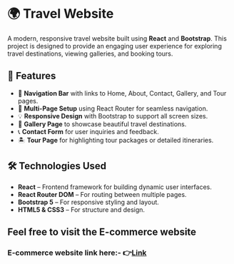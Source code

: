 # 🌍 Travel Website

A modern, responsive travel website built using **React** and **Bootstrap**. This project is designed to provide an engaging user experience for exploring travel destinations, viewing galleries, and booking tours.

## 🚀 Features

- 🧭 **Navigation Bar** with links to Home, About, Contact, Gallery, and Tour pages.
- 📄 **Multi-Page Setup** using React Router for seamless navigation.
- 💡 **Responsive Design** with Bootstrap to support all screen sizes.
- 🎨 **Gallery Page** to showcase beautiful travel destinations.
- 📞 **Contact Form** for user inquiries and feedback.
- 🏝️ **Tour Page** for highlighting tour packages or detailed itineraries.

## 🛠️ Technologies Used

- **React** – Frontend framework for building dynamic user interfaces.
- **React Router DOM** – For routing between multiple pages.
- **Bootstrap 5** – For responsive styling and layout.
- **HTML5 & CSS3** – For structure and design.

<h2>Feel free to visit the E-commerce website</h2>
<h3> E-commerce website link here:-
👉<a href="https://travelvisitwebsite.netlify.app/" target="_blank">Link</a>
</h3>

